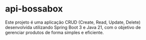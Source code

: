 # api-bossabox
Este projeto é uma aplicação CRUD (Create, Read, Update, Delete) desenvolvida utilizando Spring Boot 3 e Java 21, com o objetivo de gerenciar produtos de forma simples e eficiente.
